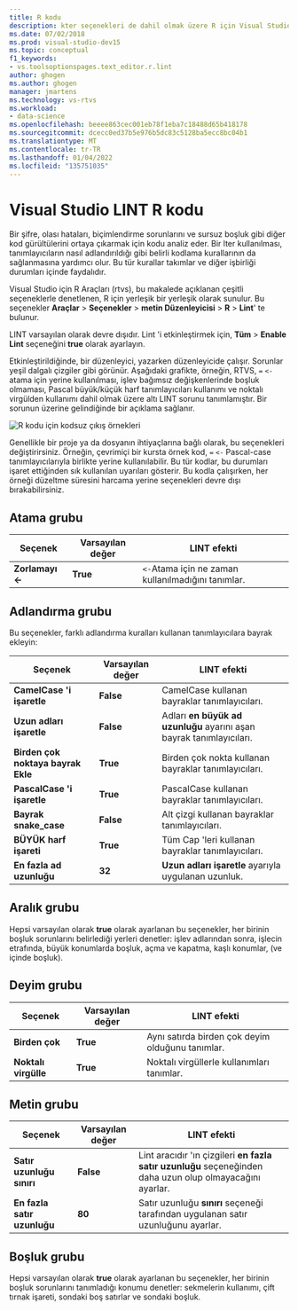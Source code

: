 ```yaml
---
title: R kodu
description: kter seçenekleri de dahil olmak üzere R için Visual Studio derleme desteğiyle çalışma.
ms.date: 07/02/2018
ms.prod: visual-studio-dev15
ms.topic: conceptual
f1_keywords:
- vs.toolsoptionspages.text_editor.r.lint
author: ghogen
ms.author: ghogen
manager: jmartens
ms.technology: vs-rtvs
ms.workload:
- data-science
ms.openlocfilehash: beeee863cec001eb78f1eba7c18488d65b418178
ms.sourcegitcommit: dcecc0ed37b5e976b5dc83c5128ba5ecc8bc04b1
ms.translationtype: MT
ms.contentlocale: tr-TR
ms.lasthandoff: 01/04/2022
ms.locfileid: "135751035"
---
```

# <a name="lint-r-code-in-visual-studio"></a>Visual Studio LINT R kodu

Bir şifre, olası hataları, biçimlendirme sorunlarını ve sursuz boşluk gibi diğer kod gürültülerini ortaya çıkarmak için kodu analiz eder. Bir lter kullanılması, tanımlayıcıların nasıl adlandırıldığı gibi belirli kodlama kurallarının da sağlanmasına yardımcı olur. Bu tür kurallar takımlar ve diğer işbirliği durumları içinde faydalıdır.

Visual Studio için R Araçları (rtvs), bu makalede açıklanan çeşitli seçeneklerle denetlenen, R için yerleşik bir yerleşik olarak sunulur. Bu seçenekler **Araçlar**  >  **Seçenekler**  >  **metin Düzenleyicisi**  >  **R**  >  **Lint**' te bulunur.

LINT varsayılan olarak devre dışıdır. Lint 'i etkinleştirmek için, **Tüm**  >  **Enable Lint** seçeneğini **true** olarak ayarlayın.

Etkinleştirildiğinde, bir düzenleyici, yazarken düzenleyicide çalışır. Sorunlar yeşil dalgalı çizgiler gibi görünür. Aşağıdaki grafikte, örneğin, RTVS, `=` `<-` atama için yerine kullanılması, işlev bağımsız değişkenlerinde boşluk olmaması, Pascal büyük/küçük harf tanımlayıcıları kullanımı ve noktalı virgülden kullanımı dahil olmak üzere altı LINT sorunu tanımlamıştır. Bir sorunun üzerine gelindiğinde bir açıklama sağlanır.

![R kodu için kodsuz çıkış örnekleri](media/linting-01.png)

Genellikle bir proje ya da dosyanın ihtiyaçlarına bağlı olarak, bu seçenekleri değiştirirsiniz. Örneğin, çevrimiçi bir kursta örnek kod, `=` `<-` Pascal-case tanımlayıcılarıyla birlikte yerine kullanılabilir. Bu tür kodlar, bu durumları işaret ettiğinden sık kullanılan uyarıları gösterir. Bu kodla çalışırken, her örneği düzeltme süresini harcama yerine seçenekleri devre dışı bırakabilirsiniz.

## <a name="assignment-group"></a>Atama grubu

| Seçenek | Varsayılan değer | LINT efekti |
| --- | --- | --- |
| **Zorlamayı \<-** | **True** | `<-`Atama için ne zaman kullanılmadığını tanımlar. |

## <a name="naming-group"></a>Adlandırma grubu

Bu seçenekler, farklı adlandırma kuralları kullanan tanımlayıcılara bayrak ekleyin:

| Seçenek | Varsayılan değer | LINT efekti |
| --- | --- | --- |
| **CamelCase 'i işaretle** | **False** | CamelCase kullanan bayraklar tanımlayıcıları. |
| **Uzun adları işaretle** | **False** | Adları **en büyük ad uzunluğu** ayarını aşan bayrak tanımlayıcıları. |
| **Birden çok noktaya bayrak Ekle** | **True** | Birden çok nokta kullanan bayraklar tanımlayıcıları. |
| **PascalCase 'i işaretle** | **True** | PascalCase kullanan bayraklar tanımlayıcıları. |
| **Bayrak snake_case** | **False** | Alt çizgi kullanan bayraklar tanımlayıcıları. |
| **BÜYÜK harf işareti** | **True** | Tüm Cap 'leri kullanan bayraklar tanımlayıcıları. |
| **En fazla ad uzunluğu** | **32** | **Uzun adları işaretle** ayarıyla uygulanan uzunluk. |

## <a name="spacing-group"></a>Aralık grubu

Hepsi varsayılan olarak **true** olarak ayarlanan bu seçenekler, her birinin boşluk sorunlarını belirlediği yerleri denetler: işlev adlarından sonra, işlecin etrafında, büyük konumlarda boşluk, açma ve kapatma, kaşlı konumlar, (ve içinde boşluk).

## <a name="statements-group"></a>Deyim grubu

| Seçenek | Varsayılan değer | LINT efekti |
| --- | --- | --- |
| **Birden çok** | **True** | Aynı satırda birden çok deyim olduğunu tanımlar. |
| **Noktalı virgülle** | **True** | Noktalı virgüllerle kullanımları tanımlar. |

## <a name="text-group"></a>Metin grubu

| Seçenek | Varsayılan değer | LINT efekti |
| --- | --- | --- |
| **Satır uzunluğu sınırı** | **False** | Lint aracıdır 'ın çizgileri **en fazla satır uzunluğu** seçeneğinden daha uzun olup olmayacağını ayarlar. |
| **En fazla satır uzunluğu** | **80** | Satır uzunluğu **sınırı** seçeneği tarafından uygulanan satır uzunluğunu ayarlar. |

## <a name="whitespace-group"></a>Boşluk grubu

Hepsi varsayılan olarak **true** olarak ayarlanan bu seçenekler, her birinin boşluk sorunlarını tanımladığı konumu denetler: sekmelerin kullanımı, çift tırnak işareti, sondaki boş satırlar ve sondaki boşluk.